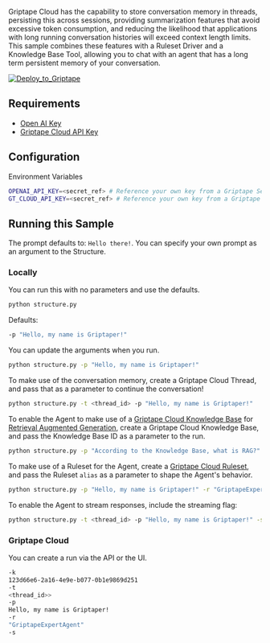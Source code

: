 Griptape Cloud has the capability to store conversation memory in threads, persisting this across sessions, providing summarization features that avoid excessive token consumption, and reducing the likelihood that applications with long running conversation histories will exceed context length limits.
This sample combines these features with a Ruleset Driver and a Knowledge Base Tool, allowing you to chat with an agent that has a long term persistent memory of your conversation. 

[![Deploy_to_Griptape](https://github.com/griptape-ai/griptape-cloud/assets/2302515/4fd57873-5c93-44a8-8fa3-ac1bf7d73bcc)](https://cloud.griptape.ai/structures/create/griptape_chat_memory_agent)

## Requirements

- [Open AI Key](https://platform.openai.com/api-keys)
- [Griptape Cloud API Key](https://cloud.griptape.ai/configuration/api-keys)

## Configuration

Environment Variables

```bash
OPENAI_API_KEY=<secret_ref> # Reference your own key from a Griptape Secret
GT_CLOUD_API_KEY=<secret_ref> # Reference your own key from a Griptape Secret
```

## Running this Sample

The prompt defaults to: `Hello there!`. You can specify your own prompt as an argument to the Structure.

### Locally

You can run this with no parameters and use the defaults.

```bash
python structure.py
```

Defaults:

```bash
-p "Hello, my name is Griptaper!"
```

You can update the arguments when you run.

```bash
python structure.py -p "Hello, my name is Griptaper!"
```

To make use of the conversation memory, create a Griptape Cloud Thread, and pass that as a parameter to continue the conversation!

```bash
python structure.py -t <thread_id> -p "Hello, my name is Griptaper!"
```

To enable the Agent to make use of a [Griptape Cloud Knowledge Base](https://docs.griptape.ai/latest/griptape-cloud/knowledge-bases/create-knowledge-base/) for [Retrieval Augmented Generation](https://docs.griptape.ai/latest/griptape-framework/engines/rag-engines/), create a Griptape Cloud Knowledge Base, and pass the Knowledge Base ID as a parameter to the run.

```bash
python structure.py -p "According to the Knowledge Base, what is RAG?" -k "123d66e6-2a16-4e9e-b077-0b1e9869d251"
```

To make use of a Ruleset for the Agent, create a [Griptape Cloud Ruleset](https://docs.griptape.ai/latest/griptape-cloud/rules/rulesets/), and pass the Ruleset `alias` as a parameter to shape the Agent's behavior.

```bash
python structure.py -p "Hello, my name is Griptaper!" -r "GriptapeExpertAgent"
```

To enable the Agent to stream responses, include the streaming flag:

```bash
python structure.py -t <thread_id> -p "Hello, my name is Griptaper!" -s
```

### Griptape Cloud

You can create a run via the API or the UI.

```bash
-k
123d66e6-2a16-4e9e-b077-0b1e9869d251
-t
<thread_id>>
-p
Hello, my name is Griptaper!
-r 
"GriptapeExpertAgent"
-s
```
